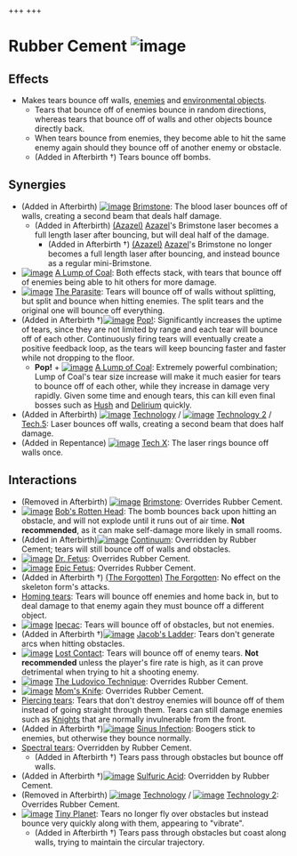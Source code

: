 +++
+++

 # Rubber Cement ![image](/image/Rubber_Cement.png) 

Effects
---------


* Makes tears bounce off walls, [enemies](/wiki/Enemy "Enemy") and [environmental objects](/wiki/Obstacle "Obstacle").
	+ Tears that bounce off of enemies bounce in random directions, whereas tears that bounce off of walls and other objects bounce directly back.
	+ When tears bounce from enemies, they become able to hit the same enemy again should they bounce off of another enemy or obstacle.
	+ (Added in Afterbirth †) Tears bounce off bombs.


Synergies
-----------


* (Added in Afterbirth) [![image](/image/Brimstone.png)](/wiki/Brimstone "Brimstone") [Brimstone](/wiki/Brimstone "Brimstone"): The blood laser bounces off of walls, creating a second beam that deals half damage.
	+ (Added in Afterbirth)  [(Azazel)](/wiki/Azazel "Azazel") [Azazel](/wiki/Azazel "Azazel")'s Brimstone laser becomes a full length laser after bouncing, but will deal half of the damage.
		- (Added in Afterbirth †)  [(Azazel)](/wiki/Azazel "Azazel") [Azazel](/wiki/Azazel "Azazel")'s Brimstone no longer becomes a full length laser after bouncing, and instead bounce as a regular mini-Brimstone.
* [![image](/image/A_Lump_of_Coal.png)](/wiki/A_Lump_of_Coal "A Lump of Coal") [A Lump of Coal](/wiki/A_Lump_of_Coal "A Lump of Coal"): Both effects stack, with tears that bounce off of enemies being able to hit others for more damage.
* [![image](/image/The_Parasite.png)](/wiki/The_Parasite "The Parasite") [The Parasite](/wiki/The_Parasite "The Parasite"): Tears will bounce off of walls without splitting, but split and bounce when hitting enemies. The split tears and the original one will bounce off everything.
* (Added in Afterbirth †)[![image](/image/Pop!.png)](/wiki/Pop! "Pop!") [Pop!](/wiki/Pop! "Pop!"): Significantly increases the uptime of tears, since they are not limited by range and each tear will bounce off of each other. Continuously firing tears will eventually create a positive feedback loop, as the tears will keep bouncing faster and faster while not dropping to the floor.
	+ **Pop!** + [![image](/image/A_Lump_of_Coal.png)](/wiki/A_Lump_of_Coal "A Lump of Coal") [A Lump of Coal](/wiki/A_Lump_of_Coal "A Lump of Coal"): Extremely powerful combination; Lump of Coal's tear size increase will make it much easier for tears to bounce off of each other, while they increase in damage very rapidly. Given some time and enough tears, this can kill even final bosses such as [Hush](/wiki/Hush "Hush") and [Delirium](/wiki/Delirium "Delirium") quickly.
* (Added in Afterbirth) [![image](/image/Technology.png)](/wiki/Technology "Technology") [Technology](/wiki/Technology "Technology") / [![image](/image/Technology_2.png)](/wiki/Technology_2 "Technology 2") [Technology 2](/wiki/Technology_2 "Technology 2") / [Tech.5](/wiki/Tech.5 "Tech.5"): Laser bounces off walls, creating a second beam that does half damage.
* (Added in Repentance) [![image](/image/Tech_X.png)](/wiki/Tech_X "Tech X") [Tech X](/wiki/Tech_X "Tech X"): The laser rings bounce off walls once.


Interactions
--------------


* (Removed in Afterbirth) [![image](/image/Brimstone.png)](/wiki/Brimstone "Brimstone") [Brimstone](/wiki/Brimstone "Brimstone"): Overrides Rubber Cement.
* [![image](/image/Bob%27s_Rotten_Head.png)](/wiki/Bob%27s_Rotten_Head "Bob's Rotten Head") [Bob's Rotten Head](/wiki/Bob%27s_Rotten_Head "Bob's Rotten Head"): The bomb bounces back upon hitting an obstacle, and will not explode until it runs out of air time. **Not recommended**, as it can make self-damage more likely in small rooms.
* (Added in Afterbirth)[![image](/image/Continuum.png)](/wiki/Continuum "Continuum") [Continuum](/wiki/Continuum "Continuum"): Overridden by Rubber Cement; tears will still bounce off of walls and obstacles.
* [![image](/image/Dr._Fetus.png)](/wiki/Dr._Fetus "Dr. Fetus") [Dr. Fetus](/wiki/Dr._Fetus "Dr. Fetus"): Overrides Rubber Cement.
* [![image](/image/Epic_Fetus.png)](/wiki/Epic_Fetus "Epic Fetus") [Epic Fetus](/wiki/Epic_Fetus "Epic Fetus"): Overrides Rubber Cement.
* (Added in Afterbirth †)  [(The Forgotten)](/wiki/The_Forgotten "The Forgotten") [The Forgotten](/wiki/The_Forgotten "The Forgotten"): No effect on the skeleton form's attacks.
* [Homing tears](/wiki/Homing_tears "Homing tears"): Tears will bounce off enemies and home back in, but to deal damage to that enemy again they must bounce off a different object.
* [![image](/image/Ipecac.png)](/wiki/Ipecac "Ipecac") [Ipecac](/wiki/Ipecac "Ipecac"): Tears will bounce off of obstacles, but not enemies.
* (Added in Afterbirth †)[![image](/image/Jacob%27s_Ladder.png)](/wiki/Jacob%27s_Ladder "Jacob's Ladder") [Jacob's Ladder](/wiki/Jacob%27s_Ladder "Jacob's Ladder"): Tears don't generate arcs when hitting obstacles.
* [![image](/image/Lost_Contact.png)](/wiki/Lost_Contact "Lost Contact") [Lost Contact](/wiki/Lost_Contact "Lost Contact"): Tears will bounce off of enemy tears. **Not recommended** unless the player's fire rate is high, as it can prove detrimental when trying to hit a shooting enemy.
* [![image](/image/The_Ludovico_Technique.png)](/wiki/The_Ludovico_Technique "The Ludovico Technique") [The Ludovico Technique](/wiki/The_Ludovico_Technique "The Ludovico Technique"): Overrides Rubber Cement.
* [![image](/image/Mom%27s_Knife.png)](/wiki/Mom%27s_Knife "Mom's Knife") [Mom's Knife](/wiki/Mom%27s_Knife "Mom's Knife"): Overrides Rubber Cement.
* [Piercing tears](/wiki/Piercing_tears "Piercing tears"): Tears that don't destroy enemies will bounce off of them instead of going straight through them. Tears can still damage enemies such as [Knights](/wiki/Knight "Knight") that are normally invulnerable from the front.
* (Added in Afterbirth †)[![image](/image/Sinus_Infection.png)](/wiki/Sinus_Infection "Sinus Infection") [Sinus Infection](/wiki/Sinus_Infection "Sinus Infection"): Boogers stick to enemies, but otherwise they bounce normally.
* [Spectral tears](/wiki/Spectral_tears "Spectral tears"): Overridden by Rubber Cement.
	+ (Added in Afterbirth †) Tears pass through obstacles but bounce off walls.
* (Added in Afterbirth †)[![image](/image/Sulfuric_Acid.png)](/wiki/Sulfuric_Acid "Sulfuric Acid") [Sulfuric Acid](/wiki/Sulfuric_Acid "Sulfuric Acid"): Overridden by Rubber Cement.
* (Removed in Afterbirth) [![image](/image/Technology.png)](/wiki/Technology "Technology") [Technology](/wiki/Technology "Technology") / [![image](/image/Technology_2.png)](/wiki/Technology_2 "Technology 2") [Technology 2](/wiki/Technology_2 "Technology 2"): Overrides Rubber Cement.
* [![image](/image/Tiny_Planet.png)](/wiki/Tiny_Planet "Tiny Planet") [Tiny Planet](/wiki/Tiny_Planet "Tiny Planet"): Tears no longer fly over obstacles but instead bounce very quickly along with them, appearing to "vibrate".
	+ (Added in Afterbirth †) Tears pass through obstacles but coast along walls, trying to maintain the circular trajectory.


